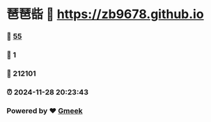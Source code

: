 # 琶琶啙 :link: https://zb9678.github.io 
### :page_facing_up: [55](https://zb9678.github.io/tag.html) 
### :speech_balloon: 1 
### :hibiscus: 212101 
### :alarm_clock: 2024-11-28 20:23:43 
### Powered by :heart: [Gmeek](https://github.com/Meekdai/Gmeek)

